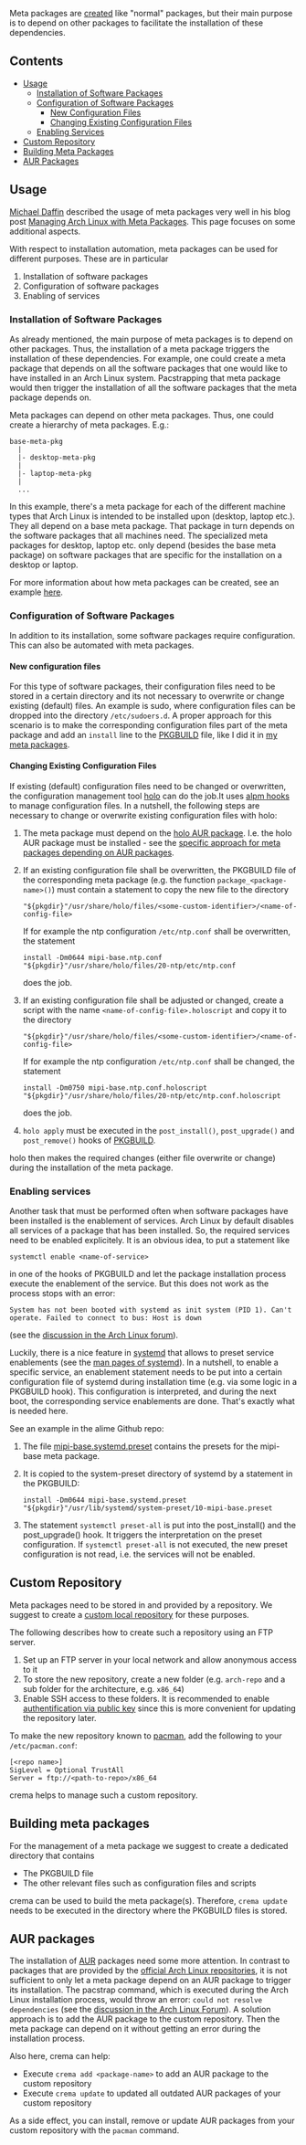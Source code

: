 Meta packages are [created](https://wiki.archlinux.org/index.php/Creating_packages) like "normal" packages, but their main purpose is to depend on other packages to facilitate the installation of these dependencies.

## Contents

* [Usage](#usage)
  - [Installation of Software Packages](#inst)
  - [Configuration of Software Packages](#config)
    - [New Configuration Files](#config-new)
    - [Changing Existing Configuration Files](#config-change)
  - [Enabling Services](#services)
* [Custom Repository](#repo)
* [Building Meta Packages](#build)
* [AUR Packages](#aur)

## <a name="usage"></a>Usage

[Michael Daffin](https://github.com/mdaffin) described the usage of meta packages very well in his blog post [Managing Arch Linux with Meta Packages](https://disconnected.systems/blog/archlinux-meta-packages/). This page focuses on some additional aspects.

With respect to installation automation, meta packages can be used for different purposes. These are in particular

1. Installation of software packages
1. Configuration of software packages
1. Enabling of services

### <a name="inst"></a>Installation of Software Packages

As already mentioned, the main purpose of meta packages is to depend on other packages. Thus, the installation of a meta package triggers the installation of these dependencies. For example, one could create a meta package that depends on all the software packages that one would like to have installed in an Arch Linux system. Pacstrapping that meta package would then trigger the installation of all the software packages that the meta package depends on.

Meta packages can depend on other meta packages. Thus, one could create a hierarchy of meta packages. E.g.:

    base-meta-pkg
      |
      |- desktop-meta-pkg
      |
      |- laptop-meta-pkg
      |
      ...

In this example, there's a meta package for each of the different machine types that Arch Linux is intended to be installed upon (desktop, laptop etc.). They all depend on a base meta package. That package in turn depends on the software packages that all machines need. The specialized meta packages for desktop, laptop etc. only depend (besides the base meta package) on software packages that are specific for the installation on a desktop or laptop.

For more information about how meta packages can be created, see an example [here](https://github.com/mipimipi/metapkg/blob/master/PKGBUILD).

### <a name="config"></a>Configuration of Software Packages

In addition to its installation, some software packages require configuration. This can also be automated with meta packages.

#### <a name="config-new"></a>New configuration files

For this type of software packages, their configuration files need to be stored in a certain directory and its not necessary to overwrite or change existing (default) files. An example is sudo, where configuration files can be dropped into the directory `/etc/sudoers.d`. A proper approach for this scenario is to make the corresponding configuration files part of the meta package and add an `install` line to the [PKGBUILD](https://wiki.archlinux.org/index.php/PKGBUILD) file, like I did it in [my meta packages](https://github.com/mipimipi/metapkg).  

#### <a name="config-change"></a>Changing Existing Configuration Files

If existing (default) configuration files need to be changed or overwritten, the configuration management tool [holo](https://github.com/holocm/holo) can do the job.It uses [alpm hooks](https://www.archlinux.org/pacman/alpm-hooks.5.html) to manage configuration files. In a nutshell, the following steps are necessary to change or overwrite existing configuration files with holo:

1. The meta package must depend on the [holo AUR package](https://aur.archlinux.org/packages/holo). I.e. the holo AUR package must be installed - see the [specific approach for meta packages depending on AUR packages](#aur).

1. If an existing configuration file shall be overwritten, the PKGBUILD file of the corresponding meta package (e.g. the function `package_<package-name>()`) must contain a statement to copy the new file to the directory

    `"${pkgdir}"/usr/share/holo/files/<some-custom-identifier>/<name-of-config-file>`
  
    If for example the ntp configuration `/etc/ntp.conf` shall be overwritten, the statement

    `install -Dm0644 mipi-base.ntp.conf "${pkgdir}"/usr/share/holo/files/20-ntp/etc/ntp.conf`
  
    does the job.

1. If an existing configuration file shall be adjusted or changed, create a script with the name `<name-of-config-file>.holoscript` and copy it to the directory

    `"${pkgdir}"/usr/share/holo/files/<some-custom-identifier>/<name-of-config-file>`
    
    If for example the ntp configuration `/etc/ntp.conf` shall be changed, the statement
    
    `install -Dm0750 mipi-base.ntp.conf.holoscript "${pkgdir}"/usr/share/holo/files/20-ntp/etc/ntp.conf.holoscript`
    
    does the job. 

1. `holo apply` must be executed in the `post_install()`, `post_upgrade()` and `post_remove()` hooks of [PKGBUILD](https://wiki.archlinux.org/index.php/PKGBUILD#install).  

holo then makes the required changes (either file overwrite or change) during the installation of the meta package.

### <a name="services"></a>Enabling services

Another task that must be performed often when software packages have been installed is the enablement of services. Arch Linux by default disables all services of a package that has been installed. So, the required services need to be enabled explicitely. It is an obvious idea, to put a statement like

 `systemctl enable <name-of-service>`
 
 in one of the hooks of PKGBUILD and let the package installation process execute the enablement of the service. But this does not work as the process stops with an error:
 
 `System has not been booted with systemd as init system (PID 1). Can't operate. Failed to connect to bus: Host is down`
 
 (see the [discussion in the Arch Linux forum](https://bbs.archlinux.org/viewtopic.php?id=241969)).

Luckily, there is a nice feature in [systemd](https://wiki.archlinux.org/index.php/Systemd) that allows to preset service enablements (see the [man pages of systemd](https://www.systutorials.com/docs/linux/man/5-systemd.preset/)). In a nutshell, to enable a specific service, an enablement statement needs to be put into a certain configuration file of systemd during installation time (e.g. via some logic in a PKGBUILD hook). This configuration is interpreted, and during the next boot, the corresponding service enablements are done. That's exactly what is needed here.

See an example in the alime Github repo:

1. The file [mipi-base.systemd.preset](https://github.com/mipimipi/alime/blob/master/pkg/mipi-base.systemd.preset) contains the presets for the mipi-base meta package.
1. It is copied to the system-preset directory of systemd by a statement in the PKGBUILD:

    `install -Dm0644 mipi-base.systemd.preset "${pkgdir}"/usr/lib/systemd/system-preset/10-mipi-base.preset`

1. The statement `systemctl preset-all` is put into the post_install() and the post_upgrade() hook. It triggers the interpretation on the preset configuration. If `systemctl preset-all` is not executed, the new preset configuration is not read, i.e. the services will not be enabled.

## <a name="repo"></a>Custom Repository

Meta packages need to be stored in and provided by a repository. We suggest to create a [custom local repository](https://wiki.archlinux.org/index.php/Pacman/Tips_and_tricks#Custom_local_repository) for these purposes.

The following describes how to create such a repository using an FTP server.

1. Set up an FTP server in your local network and allow anonymous access to it
1. To store the new repository, create a new folder (e.g. `arch-repo` and a sub folder for the architecture, e.g. `x86_64`)
1. Enable SSH access to these folders. It is recommended to enable [authentification via public key](https://wiki.archlinux.org/index.php/SSH_keys) since this is more convenient for updating the repository later.

To make the new repository known to [pacman](https://wiki.archlinux.org/index.php/Pacman), add the following to your `/etc/pacman.conf`:

    [<repo name>]
    SigLevel = Optional TrustAll
    Server = ftp://<path-to-repo>/x86_64

crema helps to manage such a custom repository.

## <a name="build"></a>Building meta packages

For the management of a meta package we suggest to create a dedicated directory that contains

* The PKGBUILD file
* The other relevant files such as configuration files and scripts

crema can be used to build the meta package(s). Therefore, `crema update` needs to be executed in the directory where the PKGBUILD files is stored.

## <a name="aur"></a>AUR packages

The installation of [AUR](https://aur.archlinux.org/) packages need some more attention. In contrast to packages that are provided by the [official Arch Linux repositories](https://wiki.archlinux.org/index.php/Official_repositories), it is not sufficient to only let a meta package depend on an AUR package to trigger its installation. The pacstrap command, which is executed during the Arch Linux installation process, would throw an error: `could not resolve dependencies` (see the [discussion in the Arch Linux Forum](https://bbs.archlinux.org/viewtopic.php?id=241682)). A solution approach is to add the AUR package to the custom repository. Then the meta package can depend on it without getting an error during the installation process.

Also here, crema can help:

* Execute `crema add <package-name>` to add an AUR package to the custom repository
* Execute `crema update` to updated all outdated AUR packages of your custom repository

As a side effect, you can install, remove or update AUR packages from your custom repository with the `pacman` command.
